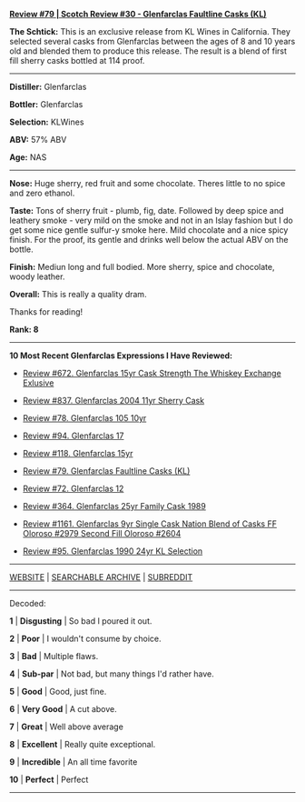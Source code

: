 
[**Review #79 | Scotch Review #30 - Glenfarclas Faultline Casks (KL)**]( https://t8ke.review/review-79-glenfarclas-faultline-kl/)

**The Schtick:** This is an exclusive release from KL Wines in California. They selected several casks from Glenfarclas between the ages of 8 and 10 years old and blended them to produce this release. The result is a blend of first fill sherry casks bottled at 114 proof. 

-----

**Distiller:** Glenfarclas

**Bottler:** Glenfarclas

**Selection:** KLWines

**ABV:**  57% ABV

**Age:** NAS 

-----

**Nose:**  Huge sherry, red fruit and some chocolate. Theres little to no spice and zero ethanol.   

**Taste:** Tons of sherry fruit - plumb, fig, date. Followed by deep spice and leathery smoke - very mild on the smoke and not in an Islay fashion but I do get some nice gentle sulfur-y smoke here. Mild chocolate and a nice spicy finish. For the proof, its gentle and drinks well below the actual ABV on the bottle.

**Finish:** Mediun long and full bodied. More sherry, spice and chocolate, woody leather. 

**Overall:** This is really a quality dram. 

Thanks for reading!

**Rank: 8**

----- 

**10 Most Recent Glenfarclas Expressions I Have Reviewed:** 

- [Review #672. Glenfarclas 15yr Cask Strength The Whiskey Exchange Exlusive]( https://t8ke.review/review-672-glenfarclas-15yr-cask-strength-the-whiskey-exchange-exclusive/) 

- [Review #837. Glenfarclas 2004 11yr Sherry Cask]( https://t8ke.review/review-837-glenfarclas-2004-11yr-cask-strength-sherry-cask/) 

- [Review #78. Glenfarclas 105 10yr]( https://t8ke.review/review-78-glenfarclas-105-10yr/) 

- [Review #94. Glenfarclas 17]( https://t8ke.review/review-94-glenfarclas-17/) 

- [Review #118. Glenfarclas 15yr]( https://t8ke.review/review-118-glenfarclas-15/) 

- [Review #79. Glenfarclas Faultline Casks (KL)]( https://t8ke.review/review-79-glenfarclas-faultline-kl/) 

- [Review #72. Glenfarclas 12]( https://t8ke.review/review-72-glenfarclas-12/) 

- [Review #364. Glenfarclas 25yr Family Cask 1989]( https://t8ke.review/review-364-glenfarclas-family-cask-1989-astor/) 

- [Review #1161. Glenfarclas 9yr Single Cask Nation Blend of Casks FF Oloroso #2979 Second Fill Oloroso #2604]( https://t8ke.review/review-1161-glenfarclas-9yr-single-cask-nation-blend-of-casks/) 

- [Review #95. Glenfarclas 1990 24yr KL Selection]( https://t8ke.review/review-95-glenfarclas-1990-24yr-kl/) 

-----

[WEBSITE](https://t8ke.review) | [SEARCHABLE ARCHIVE](https://t8ke.review/review-archive/) | [SUBREDDIT](https://reddit.com/r/t8kereviews)

-----

Decoded:

**1** | **Disgusting** | So bad I poured it out.

**2** | **Poor** | I wouldn't consume by choice.

**3** | **Bad** | Multiple flaws.

**4** | **Sub-par** | Not bad, but many things I'd rather have.

**5** | **Good** | Good, just fine.

**6** | **Very Good** | A cut above.

**7** | **Great** | Well above average

**8** | **Excellent** | Really quite exceptional.

**9** | **Incredible** | An all time favorite

**10** | **Perfect** | Perfect

----

